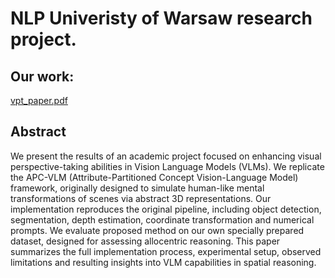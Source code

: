 # NLP Univeristy of Warsaw research project.

## Our work:
[vpt_paper.pdf](vpt_our_research_paper.pdf)

## Abstract 
We present the results of an academic project focused on enhancing visual perspective-taking abilities in Vision Language Models (VLMs). We replicate the APC-VLM (Attribute-Partitioned
Concept Vision-Language Model) framework, originally designed to simulate
human-like mental transformations of
scenes via abstract 3D representations.
Our implementation reproduces the original pipeline, including object detection, segmentation, depth estimation, coordinate transformation and numerical
prompts. We evaluate proposed method
on our own specially prepared dataset,
designed for assessing allocentric reasoning. This paper summarizes the full implementation process, experimental setup,
observed limitations and resulting insights
into VLM capabilities in spatial reasoning.

